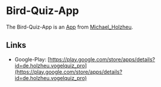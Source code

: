 # Bird-Quiz-App

The Bird-Quiz-App is an [App](404.md) from [Michael_Holzheu](0.md).

## Links

- Google-Play: [https://play.google.com/store/apps/details?id=de.holzheu.vogelquiz_pro](https://play.google.com/store/apps/details?id=de.holzheu.vogelquiz_pro)